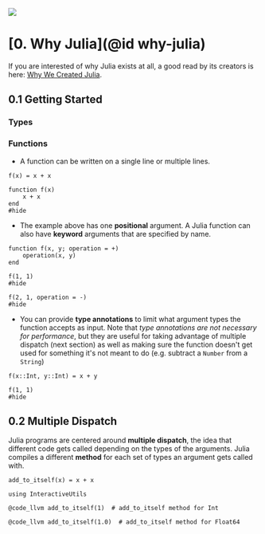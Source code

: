 ![](https://github.com/JuliaGraphics/julia-logo-graphics/raw/master/images/julia-logo-325-by-225.png)

# [0. Why Julia](@id why-julia)

If you are interested of why Julia exists at all, a good read by its creators is here:
[Why We Created Julia](https://julialang.org/blog/2012/02/why-we-created-julia).


## 0.1 Getting Started

### Types


### Functions 

- A function can be written on a single line or multiple lines.

```@example
f(x) = x + x

function f(x)
    x + x
end
#hide
```

- The example above has one **positional** argument.  A Julia function can also have 
**keyword** arguments that are specified by name.

```@example keyword
function f(x, y; operation = +)
    operation(x, y)
end

f(1, 1)
#hide
```

```@example keyword
f(2, 1, operation = -)
#hide
```

- You can provide **type annotations** to limit what argument types the function accepts 
as input.  Note that *type annotations are not necessary for performance*, but they are useful
for taking advantage of multiple dispatch (next section) as well as making sure the function 
doesn't get used for something it's not meant to do (e.g. subtract a `Number` from a `String`)

```@example
f(x::Int, y::Int) = x + y

f(1, 1)
#hide
```

## 0.2 Multiple Dispatch

Julia programs are centered around **multiple dispatch**, the idea that different code gets 
called depending on the types of the arguments.  Julia compiles a different **method** for each
set of types an argument gets called with.

```@repl code_llvm
add_to_itself(x) = x + x
```

```@repl code_llvm
using InteractiveUtils

@code_llvm add_to_itself(1)  # add_to_itself method for Int

@code_llvm add_to_itself(1.0)  # add_to_itself method for Float64
```
